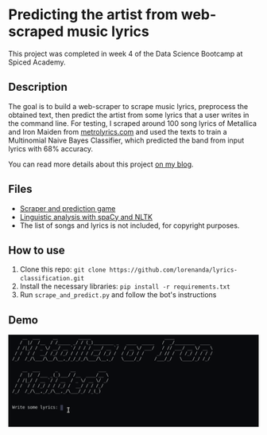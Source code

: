 # Predicting the artist from web-scraped music lyrics

This project was completed in week 4 of the Data Science Bootcamp at Spiced Academy.

## Description
The goal is to build a web-scraper to scrape music lyrics, preprocess the obtained text, then predict the artist from some lyrics that a user writes in the command line. For testing, I scraped around 100 song lyrics of Metallica and Iron Maiden from [metrolyrics.com](www.metrolyrics.com) and used the texts to train a Multinomial Naive Bayes Classifier, which predicted the band from input lyrics with 68% accuracy.

You can read more details about this project [on my blog](https://lorenaciutacu.com/2020/10/24/week-4-datasciencebootcamp/).

## Files
- [Scraper and prediction game](https://github.com/lorenanda/lyrics-classification/blob/main/scrape_and_predict.py)
- [Linguistic analysis with spaCy and NLTK](https://github.com/lorenanda/lyrics-classification/blob/main/text_analysis_lyrics.ipynb)
- The list of songs and lyrics is not included, for copyright purposes.

## How to use
1. Clone this repo: `git clone https://github.com/lorenanda/lyrics-classification.git`
2. Install the necessary libraries: `pip install -r requirements.txt`
3. Run `scrape_and_predict.py` and follow the bot's instructions

## Demo
![demo](https://github.com/lorenanda/lyrics-classification/blob/main/lyrics_predictor_demo.gif)
